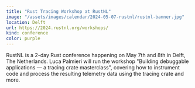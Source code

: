 ```yaml
---
title: "Rust Tracing Workshop at RustNL"
image: "/assets/images/calendar/2024-05-07-rustnl/rustnl-banner.jpg"
location: Delft
url: https://2024.rustnl.org/workshops/
kind: conference
color: purple
---
```


RustNL is a 2-day Rust conference happening on May 7th and 8th in Delft, The
Netherlands. Luca Palmieri will run the workshop "Building debuggable
applications — a tracing crate masterclass", covering how to instrument code and
process the resulting telemetry data using the tracing crate and more.
